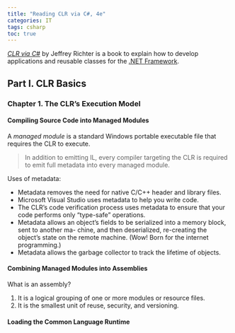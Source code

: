 ```yaml
---
title: "Reading CLR via C#, 4e"
categories: IT
tags: csharp
toc: true
---
```


[*CLR via C#*](https://www.amazon.com/dp/0735667454) by Jeffrey Richter is a book to explain how to develop applications and reusable classes for the [.NET Framework](https://dotnet.microsoft.com/).

## Part I. CLR Basics

### Chapter 1. The CLR’s Execution Model

#### Compiling Source Code into Managed Modules

A *managed module* is a standard Windows portable executable file that requires the CLR to execute.

> In addition to emitting IL, every compiler targeting the CLR is required to emit full metadata into every managed module.

Uses of metadata:

- Metadata removes the need for native C/C++ header and library files.
- Microsoft Visual Studio uses metadata to help you write code.
- The CLR’s code verification process uses metadata to ensure that your code performs only “type-safe” operations.
- Metadata allows an object’s fields to be serialized into a memory block, sent to another ma- chine, and then deserialized, re-creating the object’s state on the remote machine. (Wow! Born for the internet programming.)
- Metadata allows the garbage collector to track the lifetime of objects. 

#### Combining Managed Modules into Assemblies

What is an assembly?

1. It is a logical grouping of one or more modules or resource files.
2. It is the smallest unit of reuse, security, and versioning.

#### Loading the Common Language Runtime

